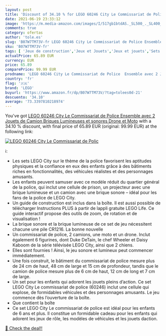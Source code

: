 ```yaml
---
layout: post
title: 'Discount of 34.10 % for LEGO 60246 City Le Commissariat de Polic'
date: 2021-06-19 23:33:12
image: 'https://m.media-amazon.com/images/I/517gb1btdAS._SL500_._SL400_.jpg'
comments: true
category: ofertas
author: 'tole.es'
slug: 'B07W7TM73V-fr LEGO 60246 City Le Commissariat de Police Ensemble avec 2...'
sku: 'B07W7TM73V-fr'
tags: [ 'Jeux de construction','Jeux et Jouets','Jeux et jouets','Sets de jeux de construction','lego', ]
actualPrice: 65.89 EUR
currency: EUR
price: 65.89
comparePrice: 99.99 EUR
prodname: 'LEGO 60246 City Le Commissariat de Police  Ensemble avec 2 Jouets de Camion  Briques Lumineuses et sonores  Drone et Moto'
country: 'fr'
flag: '🇫🇷'
brand: 'LEGO'
buyurl: 'https://www.amazon.fr/dp/B07W7TM73V/?tag=tolees0d-21'
descuento: '34.10'
average: '73.3397810218974'
---
```


You've got [LEGO 60246 City Le Commissariat de Police  Ensemble avec 2 Jouets de Camion  Briques Lumineuses et sonores  Drone et Moto](https://www.amazon.fr/dp/B07W7TM73V/?tag=tolees0d-21) with a  34.10 % discount, with final price of 65.89 EUR (original: 99.99 EUR) at the following link:

[![LEGO 60246 City Le Commissariat de Polic](https://m.media-amazon.com/images/I/517gb1btdAS._SL500_._SL400_.jpg)](https://www.amazon.fr/dp/B07W7TM73V/?tag=tolees0d-21)

ℹ️:

- Les sets LEGO City sur le thème de la police favorisent les aptitudes physiques et la confiance en eux des enfants grâce à des bâtiments riches en fonctionnalités, des véhicules réalistes et des personnages amusants.
- Les enfants peuvent samuser avec ce modèle réduit du quartier général de la police, qui inclut une cellule de prison, un projecteur avec une brique lumineuse et un camion avec une brique sonore – idéal pour les fans de la police de LEGO City.
- Un guide de construction est inclus dans la boîte. Il est aussi possible de télécharger Instructions PLUS à partir de lappli gratuite LEGO Life. Ce guide interactif propose des outils de zoom, de rotation et de visualisation !
- La brique sonore et la brique lumineuse de ce set de jeu nécessitent chacune une pile CR1216. La bonne nouvelle
- Un commissariat de police, 2 camions, une moto et un drone. Inclut également 6 figurines, dont Duke DeTain, le chef Wheeler et Daisy Kaboom de la série télévisée LEGO City, ainsi que 2 chiens.
- Elles sont fournies ! Ainsi, le jeu sonore et lumineux peut commencer immédiatement.
- Une fois construit, le bâtiment du commissariat de police mesure plus de 24 cm de haut, 48 cm de large et 15 cm de profondeur, tandis que le camion de police mesure plus de 6 cm de haut, 12 cm de long et 7 cm de large.
- Un set pour les enfants qui adorent les jouets pleins d’action. Ce set LEGO City Le commissariat de police (60246) inclut une cellule qui explose, de formidables véhicules et des personnages amusants. Le jeu commence dès l’ouverture de la boîte.
- Que contient la boîte
- Ce set LEGO City Le commissariat de police est idéal pour les enfants de 6 ans et plus. Il constitue un formidable cadeau pour les enfants qui adorent les jeux de rôle, les modèles de véhicules et les jouets daction.

[🛒 Check the deal!!](https://www.amazon.fr/dp/B07W7TM73V/?tag=tolees0d-21)

